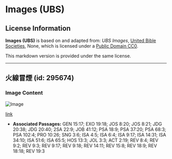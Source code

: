 # Images (UBS)

## License Information

**Images (UBS)** is based on and adapted from: _UBS Images_, [United Bible Societies](https://unitedbiblesocieties.org/), None, which is licensed under a [Public Domain CC0](https://creativecommons.org/public-domain/cc0/).

This markdown version is provided under the same license.



--------------------------------

## 火線冒煙 (id: 295674)

### Image Content

![Image](https://cdn.aquifer.bible/aquifer-content/resources/Media/WEB-0815_smoke_from_fire_line.jpg)

[link](https://cdn.aquifer.bible/aquifer-content/resources/Media/WEB-0815_smoke_from_fire_line.jpg)

* **Associated Passages:** GEN 15:17; EXO 19:18; JOS 8:20; JOS 8:21; JDG 20:38; JDG 20:40; 2SA 22:9; JOB 41:12; PSA 18:9; PSA 37:20; PSA 68:3; PSA 102:4; PRO 10:26; SNG 3:6; ISA 4:5; ISA 6:4; ISA 9:17; ISA 14:31; ISA 34:10; ISA 51:6; ISA 65:5; HOS 13:3; JOL 3:3; ACT 2:19; REV 8:4; REV 9:2; REV 9:3; REV 9:17; REV 9:18; REV 14:11; REV 15:8; REV 18:9; REV 18:18; REV 19:3


